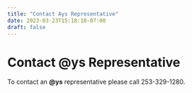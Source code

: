 ```yaml
---
title: "Contact Ays Representative"
date: 2023-03-23T15:18:18-07:00
draft: false
---
```


# Contact @ys Representative

To contact an **@ys** representative please call 253-329-1280.
